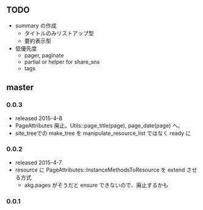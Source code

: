 ## TODO

* summary の作成
  * タイトルのみリストアップ型
  * 要約表示型
* 低優先度  
  * pager, paginate
  * partial or helper for share_sns
  * tags

## master

### 0.0.3

* released 2015-4-8
* PageAttributes 廃止。Utils::page_title(page), page_date(page) へ。
* site_treeでの make_tree を manipulate_resource_list ではなく ready に


### 0.0.2

* released 2015-4-7
* resource に PageAttributes::InstanceMethodsToResource を extend させる方式
  * akg.pages がそうだと ensure できないので、廃止するかも
  
### 0.0.1

